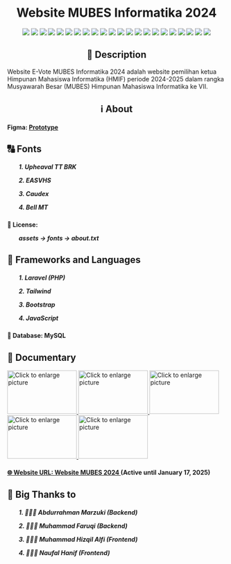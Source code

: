 <div align="center">
    <h1>Website MUBES Informatika 2024</h1>
</div>

<div align="center">
    <img src="https://img.shields.io/badge/MySQL-005C84?style=for-the-badge&logo=mysql&logoColor=white" />
    <img src="https://img.shields.io/badge/Adobe%20after%20affects-CF96FD?style=for-the-badge&logo=Adobe%20after%20effects&logoColor=39366" />
    <img src="https://img.shields.io/badge/Adobe%20Illustrator-FF9A00?style=for-the-badge&logo=adobe%20illustrator&logoColor=white" />
    <img src="https://img.shields.io/badge/Adobe%20Photoshop-31A8FF?style=for-the-badge&logo=Adobe%20Photoshop&logoColor=black" />
    <img src="https://img.shields.io/badge/Figma-F24E1E?style=for-the-badge&logo=figma&logoColor=white" />
    <img src="https://img.shields.io/badge/Bootstrap-563D7C?style=for-the-badge&logo=bootstrap&logoColor=whit" />
    <img src="https://img.shields.io/badge/Chart%20js-FF6384?style=for-the-badge&logo=chartdotjs&logoColor=white" />
    <img src="https://img.shields.io/badge/Composer-885630?style=for-the-badge&logo=Composer&logoColor=white" />
    <img src="https://img.shields.io/badge/Docker-2CA5E0?style=for-the-badge&logo=docker&logoColor=white" />
    <img src="https://img.shields.io/badge/Laragon-0E83CD?style=for-the-badge&logo=Laragon&logoColor=white" />
    <img src="https://img.shields.io/badge/Laravel-FF2D20?style=for-the-badge&logo=laravel&logoColor=white" />
    <img src="https://img.shields.io/badge/Markdown-000000?style=for-the-badge&logo=markdown&logoColor=white" />
    <img src="https://img.shields.io/badge/Nginx-009639?style=for-the-badge&logo=nginx&logoColor=white" />
    <img src="https://img.shields.io/badge/Tailwind_CSS-38B2AC?style=for-the-badge&logo=tailwind-css&logoColor=white" />
    <img src="https://img.shields.io/badge/Visual_Studio_Code-0078D4?style=for-the-badge&logo=visual%20studio%20code&logoColor=white" />
    <img src="https://img.shields.io/badge/CSS3-1572B6?style=for-the-badge&logo=css3&logoColor=white" />
    <img src="https://img.shields.io/badge/HTML5-E34F26?style=for-the-badge&logo=html5&logoColor=white" />
    <img src="https://img.shields.io/badge/JavaScript-323330?style=for-the-badge&logo=javascript&logoColor=F7DF1E" />
    <img src="https://img.shields.io/badge/json-5E5C5C?style=for-the-badge&logo=json&logoColor=white" />
    <img src="https://img.shields.io/badge/PHP-777BB4?style=for-the-badge&logo=php&logoColor=white" />
    <img src="https://img.shields.io/badge/Debian-A81D33?style=for-the-badge&logo=debian&logoColor=white" />
    <img src="https://img.shields.io/badge/Linux-FCC624?style=for-the-badge&logo=linux&logoColor=black" />
</div>

<div align="center">
    <h2>📝 Description</h2>
</div>

<p>
    Website E-Vote MUBES Informatika 2024 adalah website 
    pemilihan ketua Himpunan Mahasiswa Informatika (HMIF) 
    periode 2024-2025 dalam rangka Musyawarah Besar (MUBES) 
    Himpunan Mahasiswa Informatika ke VII.
</p>

<div align="center">
    <h2>ℹ️ About</h2>
</div>

<h4>
    Figma: 
    <a href="https://www.figma.com/design/VgkaqMaIDDh2IdytyGy1Gk/Website-MUBES-2024?node-id=0-1&t=fv5I9m3xOcn4Hpp4-1">Prototype</a>
</h4>

<h2>
    🔠 Fonts
    <h5>
        <p>&nbsp;&nbsp;&nbsp;&nbsp;&nbsp;&nbsp;&nbsp;&nbsp;1. Upheaval TT BRK</p>
        <p>&nbsp;&nbsp;&nbsp;&nbsp;&nbsp;&nbsp;&nbsp;&nbsp;2. EASVHS</p>
        <p>&nbsp;&nbsp;&nbsp;&nbsp;&nbsp;&nbsp;&nbsp;&nbsp;3. Caudex</p>
        <p>&nbsp;&nbsp;&nbsp;&nbsp;&nbsp;&nbsp;&nbsp;&nbsp;4. Bell MT</p>
    </h5>
</h2>

<h4>
    📇 License: 
    <p>
        <i>&nbsp;&nbsp;&nbsp;&nbsp;&nbsp;&nbsp;&nbsp;&nbsp;assets -> fonts -> about.txt</i>
    </p>
</h4>

<h2>
    📖 Frameworks and Languages
    <h5>
        <p>&nbsp;&nbsp;&nbsp;&nbsp;&nbsp;&nbsp;&nbsp;&nbsp;1. Laravel (PHP)</p>
        <p>&nbsp;&nbsp;&nbsp;&nbsp;&nbsp;&nbsp;&nbsp;&nbsp;2. Tailwind</p>
        <p>&nbsp;&nbsp;&nbsp;&nbsp;&nbsp;&nbsp;&nbsp;&nbsp;3. Bootstrap</p>
        <p>&nbsp;&nbsp;&nbsp;&nbsp;&nbsp;&nbsp;&nbsp;&nbsp;4. JavaScript</p>
    </h5>
</h2>

<h4>
    📂 Database: MySQL
</h4>

<h2>
    📑 Documentary
</h2>

<a href="https://drive.google.com/uc?export=view&id=1cwNUlDMXA6xLdZZLV_hAIwEdvlHXpApj">
    <img src="https://drive.google.com/uc?export=view&id=1cwNUlDMXA6xLdZZLV_hAIwEdvlHXpApj" style="width: 160px; max-width: 100%; height: 100px; max-height: 100%" title="Click to enlarge picture" />
<a href="https://drive.google.com/uc?export=view&id=1Q-1F_0QwUdhyBsm9QSNFLPsBjnSAkssX">
    <img src="https://drive.google.com/uc?export=view&id=1Q-1F_0QwUdhyBsm9QSNFLPsBjnSAkssX" style="width: 160px; max-width: 100%; height: 100px; max-height: 100%" title="Click to enlarge picture" />
<a href="https://drive.google.com/uc?export=view&id=1_bAimfhYUG0Cd9dbvRhME-vkoPa-VeTO">
    <img src="https://drive.google.com/uc?export=view&id=1_bAimfhYUG0Cd9dbvRhME-vkoPa-VeTO" style="width: 160px; max-width: 100%; height: 100px; max-height: 100%" title="Click to enlarge picture" />
<a href="https://drive.google.com/uc?export=view&id=1andKdT653DbjSc5FvvtmEfSBlJi8BqZv">
    <img src="https://drive.google.com/uc?export=view&id=1andKdT653DbjSc5FvvtmEfSBlJi8BqZv" style="width: 160px; max-width: 100%; height: 100px; max-height: 100%" title="Click to enlarge picture" />
<a href="https://drive.google.com/uc?export=view&id=1gNieU2Tc8BdUmUUUHENazxEko5aJxIVk">
    <img src="https://drive.google.com/uc?export=view&id=1gNieU2Tc8BdUmUUUHENazxEko5aJxIVk" style="width: 160px; max-width: 100%; height: 100px; max-height: 100%" title="Click to enlarge picture" />
        
<h4>
    🌐 Website URL: 
    <a href="https://mubeshmif.my.id">
        Website MUBES 2024
        <a>(Active until January 17, 2025)</a>
    </a>
</h4>

<h2>
    🎉 Big Thanks to
    <h5>
        <p>&nbsp;&nbsp;&nbsp;&nbsp;&nbsp;&nbsp;&nbsp;&nbsp;1. 🧑🏻‍💻 Abdurrahman Marzuki (Backend)</p>
        <p>&nbsp;&nbsp;&nbsp;&nbsp;&nbsp;&nbsp;&nbsp;&nbsp;2. 🧑🏻‍💻 Muhammad Faruqi (Backend)</p>
        <p>&nbsp;&nbsp;&nbsp;&nbsp;&nbsp;&nbsp;&nbsp;&nbsp;3. 🧑🏻‍💻 Muhammad Hizqil Alfi (Frontend)</p>
        <p>&nbsp;&nbsp;&nbsp;&nbsp;&nbsp;&nbsp;&nbsp;&nbsp;4. 🧑🏻‍💻 Naufal Hanif (Frontend)</p>
    </h5>
</h2>
